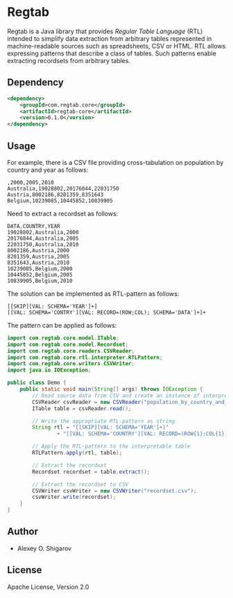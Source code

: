 # Regtab
Regtab is a Java library that provides _Regular Table Language_ (RTL)
intended to simplify data extraction from arbitrary tables represented
in machine-readable sources such as spreadsheets, CSV or HTML. 
RTL allows expressing patterns that describe a class of tables. 
Such patterns enable extracting recordsets from arbitrary tables.

## Dependency

```xml
<dependency>
    <groupId>com.regtab.core</groupId>
    <artifactId>regtab-core</artifactId>
    <version>0.1.0</version>
</dependency>
```
## Usage

For example, there is a CSV file providing cross-tabulation 
on population by country and year as follows:
```
,2000,2005,2010
Australia,19028802,20176844,22031750
Austria,8002186,8201359,8351643
Belgium,10239085,10445852,10839905
```

Need to extract a recordset as follows:
```
DATA,COUNTRY,YEAR
19028802,Australia,2000
20176844,Australia,2005
22031750,Australia,2010
8002186,Austria,2000
8201359,Austria,2005
8351643,Austria,2010
10239085,Belgium,2000
10445852,Belgium,2005
10839905,Belgium,2010
```

The solution can be implemented as RTL-pattern as follows:
```
[[SKIP][VAL: SCHEMA='YEAR']+]
[[VAL: SCHEMA='CONTRY'][VAL: RECORD=(ROW;COL); SCHEMA='DATA']+]+
```

The pattern can be applied as follows:
```java
import com.regtab.core.model.ITable;
import com.regtab.core.model.Recordset;
import com.regtab.core.readers.CSVReader;
import com.regtab.core.rtl.interpreter.RTLPattern;
import com.regtab.core.writers.CSVWriter;
import java.io.IOException;

public class Demo {
    public static void main(String[] args) throws IOException {
        // Read source data from CSV and create an instance of interpretable table
        CSVReader csvReader = new CSVReader("population_by_country_and_year.csv");
        ITable table = csvReader.read();

        // Write the appropriate RTL-pattern as string
        String rtl = "[[SKIP][VAL: SCHEMA='YEAR']+]"
                + "[[VAL: SCHEMA='COUNTRY'][VAL: RECORD=(ROW{1};COL{1}); SCHEMA='DATA']+]+";

        // Apply the RTL-pattern to the interpretable table
        RTLPattern.apply(rtl, table);

        // Extract the recordset
        Recordset recordset = table.extract();

        // Extract the recordset to CSV
        CSVWriter csvWriter = new CSVWriter("recordset.csv");
        csvWriter.write(recordset);
    }
}
```

## Author

* Alexey O. Shigarov

## License
Apache License, Version 2.0
